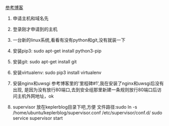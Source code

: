 [参考博客](http://www.oschina.net/translate/serving-flask-with-nginx-on-ubuntu)

1. 申请主机和域名先
2. 登录刚才申请到的主机
3. 一台新的linux系统,看看有没有python和git,没有就装一下
4. 安装pip3: sudo apt-get install python3-pip
5. 安装git: sudo apt-get install git
6. 安装virtualenv: sudo pip3 install virtualenv

7. 安装nginx和uwsgi
    参考博客里的'里程碑#1',我在安装了nginx和uwsgi后没有出现,
    是因为没有放行80端口,去到安全组那里新建一条规则放行80端口后访问主机外网地址，ok

8. supervisor
放在keplerblog目录下吧,方便
文件路径:sudo ln -s /home/ubuntu/keplerblog/supervisor.conf /etc/supervisor/conf.d/
sudo service supervisor start


